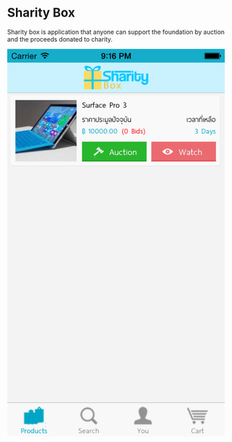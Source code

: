 # Sharity Box


Sharity box is application that anyone can support the foundation by auction and the proceeds donated to charity.


![alt tag](https://raw.githubusercontent.com/northap/sharity_box/master/SS/4/iOS%20Simulator%20Screen%20shot%20Jul%2027%2C%202557%20BE%2C%209.16.32%20PM.png)